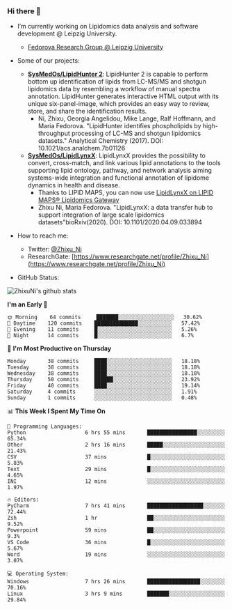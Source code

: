 ### Hi there 👋

- I’m currently working on Lipidomics data analysis and software development @ Leipzig University.
  + [Fedorova Research Group @ Leipzig University](https://home.uni-leipzig.de/fedorova/)
- Some of our projects:
  + **[SysMedOs/LipidHunter 2](https://github.com/SysMedOs/lipidhunter)**: LipidHunter 2 is capable to perform bottom up identification of lipids from LC-MS/MS and shotgun lipidomics data by resembling a workflow of manual spectra annotation. LipidHunter generates interactive HTML output with its unique six-panel-image, which provides an easy way to review, store, and share the identification results. 
    * Ni, Zhixu, Georgia Angelidou, Mike Lange, Ralf Hoffmann, and Maria Fedorova. "LipidHunter identifies phospholipids by high-throughput processing of LC-MS and shotgun lipidomics datasets." Analytical Chemistry (2017). DOI: 10.1021/acs.analchem.7b01126
  + **[SysMedOs/LipidLynxX](https://github.com/SysMedOs/LipidLynxX)**: LipidLynxX provides the possibility to convert, cross-match, and link various lipid annotations to the tools supporting lipid ontology, pathway, and network analysis aiming systems-wide integration and functional annotation of lipidome dynamics in health and disease.
    * Thanks to LIPID MAPS, you can now use [LipidLynxX on LIPID MAPS® Lipidomics Gateway](http://lipidmaps.org/lipidlynxx/)
    * Zhixu Ni, Maria Fedorova. "LipidLynxX: a data transfer hub to support integration of large scale lipidomics datasets"bioRxiv(2020). DOI: 10.1101/2020.04.09.033894
- How to reach me:
  + Twitter: [@Zhixu_Ni](https://twitter.com/Zhixu_Ni)
  + ResearchGate: [https://www.researchgate.net/profile/Zhixu_Ni](https://www.researchgate.net/profile/Zhixu_Ni)

- GitHub Status:

![ZhixuNi's github stats](https://github-readme-stats.vercel.app/api?username=ZhixuNi&show_icons=true&hide=issues)

<!--START_SECTION:waka-->
**I'm an Early 🐤** 

```text
🌞 Morning    64 commits     ███████░░░░░░░░░░░░░░░░░░   30.62% 
🌆 Daytime    120 commits    ██████████████░░░░░░░░░░░   57.42% 
🌃 Evening    11 commits     █░░░░░░░░░░░░░░░░░░░░░░░░   5.26% 
🌙 Night      14 commits     █░░░░░░░░░░░░░░░░░░░░░░░░   6.7%

```
📅 **I'm Most Productive on Thursday** 

```text
Monday       38 commits     ████░░░░░░░░░░░░░░░░░░░░░   18.18% 
Tuesday      38 commits     ████░░░░░░░░░░░░░░░░░░░░░   18.18% 
Wednesday    38 commits     ████░░░░░░░░░░░░░░░░░░░░░   18.18% 
Thursday     50 commits     ██████░░░░░░░░░░░░░░░░░░░   23.92% 
Friday       40 commits     ████░░░░░░░░░░░░░░░░░░░░░   19.14% 
Saturday     4 commits      ░░░░░░░░░░░░░░░░░░░░░░░░░   1.91% 
Sunday       1 commits      ░░░░░░░░░░░░░░░░░░░░░░░░░   0.48%

```


📊 **This Week I Spent My Time On** 

```text
💬 Programming Languages: 
Python                   6 hrs 55 mins       ████████████████░░░░░░░░░   65.34% 
Other                    2 hrs 16 mins       █████░░░░░░░░░░░░░░░░░░░░   21.43% 
CSV                      37 mins             █░░░░░░░░░░░░░░░░░░░░░░░░   5.83% 
Text                     29 mins             █░░░░░░░░░░░░░░░░░░░░░░░░   4.65% 
INI                      12 mins             ░░░░░░░░░░░░░░░░░░░░░░░░░   1.97%

🔥 Editors: 
PyCharm                  7 hrs 41 mins       ██████████████████░░░░░░░   72.44% 
Zsh                      1 hr                ██░░░░░░░░░░░░░░░░░░░░░░░   9.52% 
Powerpoint               59 mins             ██░░░░░░░░░░░░░░░░░░░░░░░   9.3% 
VS Code                  36 mins             █░░░░░░░░░░░░░░░░░░░░░░░░   5.67% 
Word                     19 mins             ░░░░░░░░░░░░░░░░░░░░░░░░░   3.07%

💻 Operating System: 
Windows                  7 hrs 26 mins       █████████████████░░░░░░░░   70.16% 
Linux                    3 hrs 9 mins        ███████░░░░░░░░░░░░░░░░░░   29.84%

```


<!--END_SECTION:waka-->
